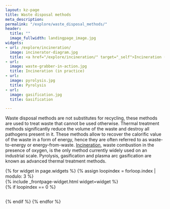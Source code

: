 ```yaml
---
layout: kz-page
title: Waste disposal methods
meta_description:
permalink: "/explore/waste_disposal_methods/"
header:
  title: ""
  image_fullwidth: landingpage_image.jpg
widgets:
- url: /explore/incineration/
  image: incinerator-diagram.jpg
  title: <a href="/explore/incineration/" target="_self">Incineration (in theory)</a>
- url:
  image: waste-grabber-in-action.jpg
  title: Incineration (in practice)
- url:
  image: pyrolysis.jpg
  title: Pyrolysis
- url:
  image: gasification.jpg
  title: Gasification

---
```


Waste disposal methods are not substitutes for recycling, these methods are used to treat waste that cannot be used otherwise. 
Thermal treatment methods significantly reduce the volume of the waste and destroy all pathogens present in it. 
These methods allow to recover the calorific value of the waste in a form of energy, hence they are often referred to as waste-to-energy or energy-from-waste.
[Incineration][1], waste combustion in the presence of oxygen, is the only method currently widely used on an industrial scale. 
Pyrolysis, gasification and plasma arc gasification are known as advanced thermal treatment methods. 

<div class="row">
  {% for widget in page.widgets %}
    {% assign loopindex = forloop.index | modulo: 3 %}
    <div id="{{ widget.anchor }}">{% include _frontpage-widget.html widget=widget %}</div>
    {% if loopindex == 0 %}
  <hr style="height:1px; visibility:hidden;" /> <!-- Prevents long first column items from pushing new rows to the right -->
    {% endif %}
  {% endfor %}
</div>


[1]: /explore/incineration